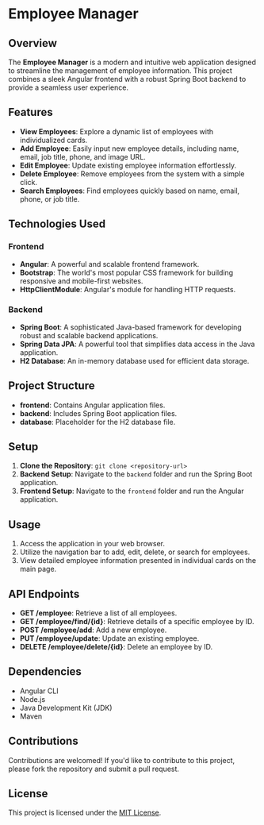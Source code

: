 # Employee Manager



## Overview

The **Employee Manager** is a modern and intuitive web application designed to streamline the management of employee information. This project combines a sleek Angular frontend with a robust Spring Boot backend to provide a seamless user experience.

## Features

- **View Employees**: Explore a dynamic list of employees with individualized cards.
- **Add Employee**: Easily input new employee details, including name, email, job title, phone, and image URL.
- **Edit Employee**: Update existing employee information effortlessly.
- **Delete Employee**: Remove employees from the system with a simple click.
- **Search Employees**: Find employees quickly based on name, email, phone, or job title.

## Technologies Used

### Frontend

- **Angular**: A powerful and scalable frontend framework.
- **Bootstrap**: The world's most popular CSS framework for building responsive and mobile-first websites.
- **HttpClientModule**: Angular's module for handling HTTP requests.

### Backend

- **Spring Boot**: A sophisticated Java-based framework for developing robust and scalable backend applications.
- **Spring Data JPA**: A powerful tool that simplifies data access in the Java application.
- **H2 Database**: An in-memory database used for efficient data storage.

## Project Structure

- **frontend**: Contains Angular application files.
- **backend**: Includes Spring Boot application files.
- **database**: Placeholder for the H2 database file.

## Setup

1. **Clone the Repository**: `git clone <repository-url>`
2. **Backend Setup**: Navigate to the `backend` folder and run the Spring Boot application.
3. **Frontend Setup**: Navigate to the `frontend` folder and run the Angular application.

## Usage

1. Access the application in your web browser.
2. Utilize the navigation bar to add, edit, delete, or search for employees.
3. View detailed employee information presented in individual cards on the main page.

## API Endpoints

- **GET /employee**: Retrieve a list of all employees.
- **GET /employee/find/{id}**: Retrieve details of a specific employee by ID.
- **POST /employee/add**: Add a new employee.
- **PUT /employee/update**: Update an existing employee.
- **DELETE /employee/delete/{id}**: Delete an employee by ID.

## Dependencies

- Angular CLI
- Node.js
- Java Development Kit (JDK)
- Maven

## Contributions

Contributions are welcomed! If you'd like to contribute to this project, please fork the repository and submit a pull request.

## License

This project is licensed under the [MIT License](LICENSE).

